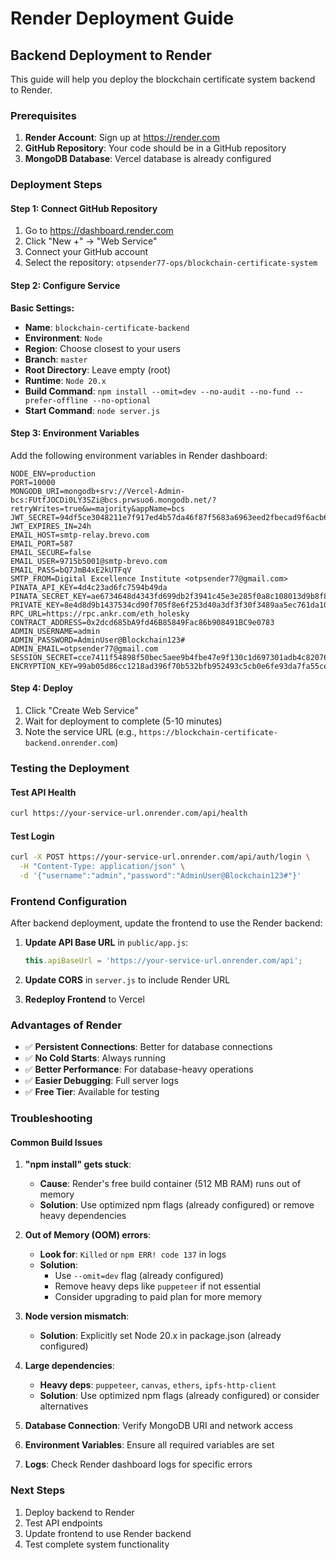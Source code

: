 # Render Deployment Guide

## Backend Deployment to Render

This guide will help you deploy the blockchain certificate system backend to Render.

### Prerequisites

1. **Render Account**: Sign up at https://render.com
2. **GitHub Repository**: Your code should be in a GitHub repository
3. **MongoDB Database**: Vercel database is already configured

### Deployment Steps

#### Step 1: Connect GitHub Repository

1. Go to https://dashboard.render.com
2. Click "New +" → "Web Service"
3. Connect your GitHub account
4. Select the repository: `otpsender77-ops/blockchain-certificate-system`

#### Step 2: Configure Service

**Basic Settings:**
- **Name**: `blockchain-certificate-backend`
- **Environment**: `Node`
- **Region**: Choose closest to your users
- **Branch**: `master`
- **Root Directory**: Leave empty (root)
- **Runtime**: `Node 20.x`
- **Build Command**: `npm install --omit=dev --no-audit --no-fund --prefer-offline --no-optional`
- **Start Command**: `node server.js`

#### Step 3: Environment Variables

Add the following environment variables in Render dashboard:

```
NODE_ENV=production
PORT=10000
MONGODB_URI=mongodb+srv://Vercel-Admin-bcs:FUtfJOCDi0LY3SZi@bcs.prwsuo6.mongodb.net/?retryWrites=true&w=majority&appName=bcs
JWT_SECRET=94df5ce3048211e7f917ed4b57da46f87f5683a6963eed2fbecad9f6acb64be519d21b729defdee6c71bafd1bb35aea6b9e05bef148448a6ee688638b02ef0d5
JWT_EXPIRES_IN=24h
EMAIL_HOST=smtp-relay.brevo.com
EMAIL_PORT=587
EMAIL_SECURE=false
EMAIL_USER=9715b5001@smtp-brevo.com
EMAIL_PASS=bQ7JmB4xE2kUTFqV
SMTP_FROM=Digital Excellence Institute <otpsender77@gmail.com>
PINATA_API_KEY=4d4c23ad6fc7594b49da
PINATA_SECRET_KEY=ae6734648d4343fd699db2f3941c45e3e285f0a8c108013d9b8f83b9f54323f4
PRIVATE_KEY=8e4d8d9b1437534cd90f705f8e6f253d40a3df3f30f3489aa5ec761da10e23bd
RPC_URL=https://rpc.ankr.com/eth_holesky
CONTRACT_ADDRESS=0x2dcd685bA9fd46B85849Fac86b908491BC9e0783
ADMIN_USERNAME=admin
ADMIN_PASSWORD=AdminUser@Blockchain123#
ADMIN_EMAIL=otpsender77@gmail.com
SESSION_SECRET=cce7411f54898f50bec5aee9b4fbe47e9f130c1d697301adb4c82076cc46cd1f4b88df1716eb89e5395bd90dd3478dd1bec746ff0c47ca84fc06fdf3e6ccdac6
ENCRYPTION_KEY=99ab05d86cc1218ad396f70b532bfb952493c5cb0e6fe93da7fa55ce6a8fa609
```

#### Step 4: Deploy

1. Click "Create Web Service"
2. Wait for deployment to complete (5-10 minutes)
3. Note the service URL (e.g., `https://blockchain-certificate-backend.onrender.com`)

### Testing the Deployment

#### Test API Health
```bash
curl https://your-service-url.onrender.com/api/health
```

#### Test Login
```bash
curl -X POST https://your-service-url.onrender.com/api/auth/login \
  -H "Content-Type: application/json" \
  -d '{"username":"admin","password":"AdminUser@Blockchain123#"}'
```

### Frontend Configuration

After backend deployment, update the frontend to use the Render backend:

1. **Update API Base URL** in `public/app.js`:
   ```javascript
   this.apiBaseUrl = 'https://your-service-url.onrender.com/api';
   ```

2. **Update CORS** in `server.js` to include Render URL

3. **Redeploy Frontend** to Vercel

### Advantages of Render

- ✅ **Persistent Connections**: Better for database connections
- ✅ **No Cold Starts**: Always running
- ✅ **Better Performance**: For database-heavy operations
- ✅ **Easier Debugging**: Full server logs
- ✅ **Free Tier**: Available for testing

### Troubleshooting

#### Common Build Issues

1. **"npm install" gets stuck**: 
   - **Cause**: Render's free build container (512 MB RAM) runs out of memory
   - **Solution**: Use optimized npm flags (already configured) or remove heavy dependencies

2. **Out of Memory (OOM) errors**:
   - **Look for**: `Killed` or `npm ERR! code 137` in logs
   - **Solution**: 
     - Use `--omit=dev` flag (already configured)
     - Remove heavy deps like `puppeteer` if not essential
     - Consider upgrading to paid plan for more memory

3. **Node version mismatch**:
   - **Solution**: Explicitly set Node 20.x in package.json (already configured)

4. **Large dependencies**:
   - **Heavy deps**: `puppeteer`, `canvas`, `ethers`, `ipfs-http-client`
   - **Solution**: Use optimized npm flags (already configured) or consider alternatives

5. **Database Connection**: Verify MongoDB URI and network access
6. **Environment Variables**: Ensure all required variables are set
7. **Logs**: Check Render dashboard logs for specific errors

### Next Steps

1. Deploy backend to Render
2. Test API endpoints
3. Update frontend to use Render backend
4. Test complete system functionality
